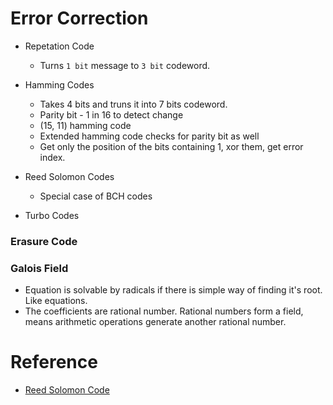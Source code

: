 # Error Correction

- Repetation Code
    - Turns `1 bit` message to `3 bit` codeword.

- Hamming Codes
    - Takes 4 bits and truns it into 7 bits codeword.
    - Parity bit - 1 in 16 to detect change
    - (15, 11) hamming code
    - Extended hamming code checks for parity bit as well
    - Get only the position of the bits containing 1, xor them, get error index.

- Reed Solomon Codes
    - Special case of BCH codes

- Turbo Codes

### Erasure Code

### Galois Field
- Equation is solvable by radicals if there is simple way of finding it's root. Like equations.
- The coefficients are rational number. Rational numbers form a field, means arithmetic operations generate another rational number.

# Reference
- [Reed Solomon Code](https://www.cs.cmu.edu/~guyb/realworld/reedsolomon/reed_solomon_codes.html)